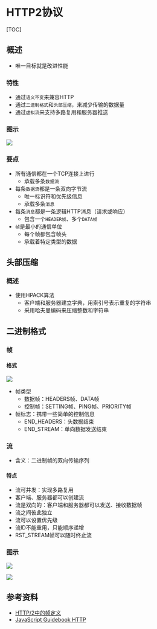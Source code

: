 
# HTTP2协议

[TOC]

## 概述

* 唯一目标就是改进性能


### 特性
* 通过`语义不变`来兼容HTTP
* 通过`二进制格式`和`头部压缩`，来减少传输的数据量
* 通过`虚拟流`来支持多路复用和服务器推送


### 图示
![](http://picbed.cc12703.com/20230123231500.png)



### 要点
* 所有通信都在一个TCP连接上进行
	* 承载多条`数据流`
* 每条`数据流`都是一条双向字节流
	* 唯一标识符和优先级信息
	* 承载多条`消息`
* 每条`消息`都是一条逻辑HTTP消息（请求或响应）
	* 包含一个`HEADER帧`、多个`DATA帧`
* `帧`是最小的通信单位
	* 每个帧都包含帧头
	* 承载着特定类型的数据






## 头部压缩

### 概述
* 使用HPACK算法
	* 客户端和服务器建立字典，用索引号表示重复的字符串
	* 采用哈夫曼编码来压缩整数和字符串



## 二进制格式

### 帧

#### 格式
![](http://picbed.cc12703.com/20230124000827.png)

* 帧类型
	* 数据帧：HEADERS帧、DATA帧
	* 控制帧：SETTING帧、PING帧、PRIORITY帧
* 帧标志：携带一些简单的控制信息
	* END_HEADERS：头数据结束
	* END_STREAM：单向数据发送结束


### 流

* 含义：二进制帧的双向传输序列

#### 特点
* 流可并发：实现多路复用
* 客户端、服务器都可以创建流
* 流是双向的：客户端和服务器都可以发送、接收数据帧
* 流之间彼此独立
* 流可以设置优先级
* 流ID不能重用，只能顺序递增
* RST_STREAM帧可以随时终止流


### 图示

![](http://picbed.cc12703.com/20230124004717.png)


![](http://picbed.cc12703.com/20211026171148.png)








## 参考资料
* [HTTP/2中的帧定义](https://halfrost.com/http2-http-frames-definitions/)
* [JavaScript Guidebook HTTP](https://tsejx.github.io/javascript-guidebook/computer-networks/http)